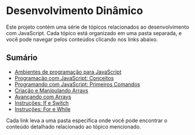 # Desenvolvimento Dinâmico

Este projeto contém uma série de tópicos relacionados ao desenvolvimento com JavaScript. Cada tópico está organizado em uma pasta separada, e você pode navegar pelos conteúdos clicando nos links abaixo.

## Sumário

- [Ambientes de programação para JavaScript](./Ambientes%20de%20programa%C3%A7%C3%A3o%20para%20JavaScript/README.md)
- [Programação com JavaScript: Conceitos](./Programa%C3%A7%C3%A3o%20com%20JavaScript%20Conceitos/README.md)
- [Programando com JavaScript: Primeiros Comandos](./Programando%20com%20JavaScript%20Primeiros%20Comandos/README.md)
- [Criação e Manipulando Arrays](./Cria%C3%A7%C3%A3o%20e%20Manipulando%20Arrays/README.md)
- [Avançando com Arrays](./Avan%C3%A7ando%20com%20Arrays/README.md)
- [Instruções: If e Switch](./Instru%C3%A7%C3%B5es%20If%20e%20Switch/README.md)
- [Instruções: For e While](./Instru%C3%A7%C3%B5es%20For%20e%20While/README.md)

Cada link leva a uma pasta específica onde você pode encontrar o conteúdo detalhado relacionado ao tópico mencionado.
